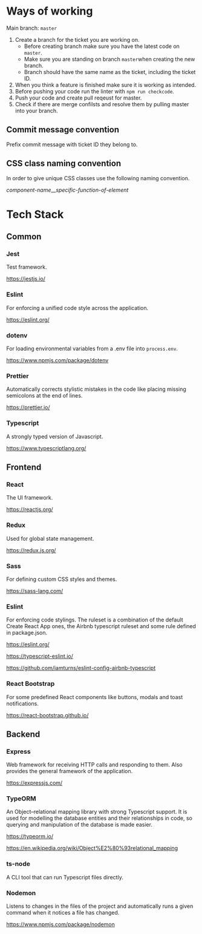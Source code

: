# Ways of working

Main branch: `master`

1. Create a branch for the ticket you are working on.
    * Before creating branch make sure you have the latest code on `master`.
    * Make sure you are standing on branch `master`when creating the new branch.
    * Branch should have the same name as the ticket, including the ticket ID.
2. When you think a feature is finished make sure it is working as intended.
3. Before pushing your code run the linter with `npm run checkcode`.
4. Push your code and create pull reqeust for master.
5. Check if there are merge confilsts and resolve them by pulling master into your branch.

## Commit message convention
Prefix commit message with ticket ID they belong to.
## CSS class naming convention
In order to give unique CSS classes use the following naming convention.

*component-name*__*specific-function-of-element*

# Tech Stack

## Common

### Jest
Test framework.

https://jestjs.io/

### Eslint

For enforcing a unified code style across the application.

https://eslint.org/

### dotenv

For loading environmental variables from a .env file into `process.env`.

https://www.npmjs.com/package/dotenv

### Prettier

Automatically corrects stylistic mistakes in the code like placing missing semicolons at the end of lines.

https://prettier.io/

### Typescript

A strongly typed version of Javascript.

https://www.typescriptlang.org/
## Frontend

### React
The UI framework.

https://reactjs.org/

### Redux
Used for global state management.

https://redux.js.org/

### Sass
For defining custom CSS styles and themes.

https://sass-lang.com/

### Eslint
For enforcing code stylings. The ruleset is a combination of the default Create React App ones, the Airbnb typescript ruleset and some rule defined in package.json.

https://eslint.org/

https://typescript-eslint.io/

https://github.com/iamturns/eslint-config-airbnb-typescript

### React Bootstrap

For some predefined React components like buttons, modals and toast notifications.

https://react-bootstrap.github.io/

## Backend

### Express

Web framework for receiving HTTP calls and responding to them. Also provides the general framework of the application.

https://expressjs.com/

### TypeORM

An Object–relational mapping library with strong Typescript support. It is used for modelling the database entities and their relationships in code, so querying and manipulation of the database is made easier.

https://typeorm.io/

https://en.wikipedia.org/wiki/Object%E2%80%93relational_mapping

### ts-node

A CLI tool that can run Typescript files directly.

### Nodemon

Listens to changes in the files of the project and automatically runs a given command when it notices a file has changed.

https://www.npmjs.com/package/nodemon

